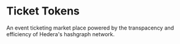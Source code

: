 # Ticket Tokens

An event ticketing market place powered by the transpacency and efficiency of Hedera's hashgraph network. 


